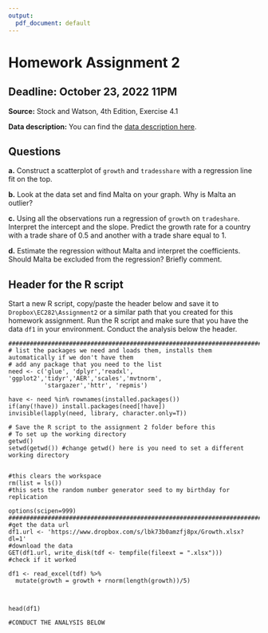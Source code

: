 ```yaml
---
output:
  pdf_document: default
---
```



# Homework Assignment 2
## Deadline: October 23, 2022  11PM 

**Source:** Stock and Watson, 4th Edition, Exercise 4.1   

**Data description:** You can find the [data description  here](https://www.dropbox.com/s/3e24u6eymvmhldd/Growth_Description.pdf?dl=1
). 


## Questions 

**a.** Construct a scatterplot of ```growth``` and ```tradesshare``` with a regression line fit on the top. 

**b.** Look at the data set and find Malta on your graph. Why is Malta an outlier? 

**c.** Using all the observations run a regression of ```growth``` on ```tradeshare```. Interpret the intercept and the slope. Predict the growth rate for a country with a trade share of 0.5 and another with a trade share equal to 1. 

**d.** Estimate the regression without Malta and interpret the coefficients. Should Malta be excluded from the regression? Briefly comment.  


## Header for the R script

Start a new R script, copy/paste the header below and save it to ```Dropbox\EC282\Assignment2``` or a similar path that you created for this homework assignment. Run the R script and make sure that you have the data ```df1``` in your environment. Conduct the analysis below the header. 

```
###############################################################################
# list the packages we need and loads them, installs them automatically if we don't have them
# add any package that you need to the list  
need <- c('glue', 'dplyr','readxl', 'ggplot2','tidyr','AER','scales','mvtnorm', 
          'stargazer','httr', 'repmis')

have <- need %in% rownames(installed.packages()) 
if(any(!have)) install.packages(need[!have]) 
invisible(lapply(need, library, character.only=T)) 

# Save the R script to the assignment 2 folder before this
# To set up the working directory
getwd()
setwd(getwd()) #change getwd() here is you need to set a different working directory


#this clears the workspace
rm(list = ls()) 
#this sets the random number generator seed to my birthday for replication

options(scipen=999)
###############################################################################
#get the data url 
df1.url <- 'https://www.dropbox.com/s/lbk73b0amzfj8px/Growth.xlsx?dl=1'
#download the data 
GET(df1.url, write_disk(tdf <- tempfile(fileext = ".xlsx")))
#check if it worked

df1 <- read_excel(tdf) %>%
  mutate(growth = growth + rnorm(length(growth))/5)



head(df1)

#CONDUCT THE ANALYSIS BELOW

```
